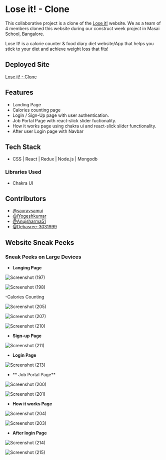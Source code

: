 # Lose it! - Clone

This collaborative project is a clone of the [Lose it!](https://www.loseit.com/) website. We as a team of 4 members cloned this website during our construct week project in Masai School, Bangalore.

Lose It! is a calorie counter & food diary diet website/App that helps you stick to your diet and achieve weight loss that fits! 




## Deployed Site

[Lose it! - Clone](https://loseit-clone.netlify.app/)




## Features

- Landing Page
- Calories counting page
- Login / Sign-Up page with user authentication.
- Job Portal Page with react-slick slider fuctionality. 
- How it works page using chakra ui and react-slick slider functionality.
- After user Login page with Navbar



## Tech Stack

- CSS | React | Redux | Node.js | Mongodb 

### Libraries Used 

- Chakra UI



## Contributors

- [@sauravsamui](https://github.com/sauravsamui)
- [@iYogeshkumar](https://github.com/iYogeshkumar)
- [@Anujsharma51](https://github.com/Anujsharma51)
- [@Debasree-3031999](https://github.com/Debasree-3031999)





## Website Sneak Peeks

### Sneak Peeks on Large Devices

- **Langing Page**

![Screenshot (197)](https://user-images.githubusercontent.com/99754518/180775345-37cbe71a-bd3d-49b1-8d7c-12ea5808b5a7.png)

![Screenshot (198)](https://user-images.githubusercontent.com/99754518/180775428-a5cf6f6e-b57a-49cb-8cb0-6ff3eb54b0d8.png)

-Calories Counting

![Screenshot (205)](https://user-images.githubusercontent.com/99754518/180775999-ed7ccf4f-6b02-41d8-95cb-e3ed7cf904c4.png)

![Screenshot (207)](https://user-images.githubusercontent.com/99754518/180776086-abe8d680-99f8-407d-a007-93c289f04a70.png)

![Screenshot (210)](https://user-images.githubusercontent.com/99754518/180776800-9a3b8d48-c2e2-4468-8514-addf38eba7cb.png)

- **Sign-up Page**

![Screenshot (211)](https://user-images.githubusercontent.com/99754518/180776950-5d406125-c1aa-4012-8e99-eb79a2c1b87e.png)

- **Login Page**

![Screenshot (213)](https://user-images.githubusercontent.com/99754518/180777885-1582bd29-f7dc-43b4-8fc0-a6729dd3f4d0.png)

- ** Job Portal Page**

![Screenshot (200)](https://user-images.githubusercontent.com/99754518/180778228-9d99a32c-35fa-49ff-ae08-b679f12912d6.png)

![Screenshot (201)](https://user-images.githubusercontent.com/99754518/180778250-eb843e82-8030-44e0-9571-378317cae0d7.png)

- **How it works Page**

![Screenshot (204)](https://user-images.githubusercontent.com/99754518/180778471-e58f83ed-3a3f-49ae-9df3-9f97147a289c.png)

![Screenshot (203)](https://user-images.githubusercontent.com/99754518/180778500-318fc465-a8fc-4f2c-9d68-ac46bc51f354.png)

- **After login Page**

![Screenshot (214)](https://user-images.githubusercontent.com/99754518/180779045-45080442-447e-4b52-b554-36344e737462.png)

![Screenshot (215)](https://user-images.githubusercontent.com/99754518/180779351-89b479d6-4f66-4b2d-b706-56a076ad2f1e.png)




